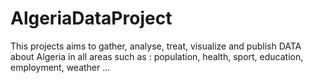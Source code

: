 # AlgeriaDataProject
This projects aims to gather, analyse, treat, visualize and publish DATA about Algeria in all areas such as : population, health, sport, education, employment, weather ...
